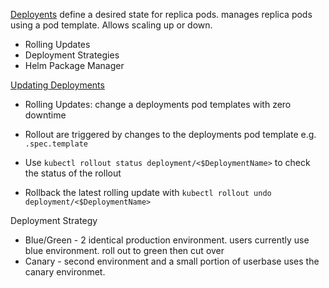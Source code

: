 [Deployents](https://kubernetes.io/docs/concepts/workloads/controllers/deployment/) define a desired state for replica pods. manages replica pods using a pod template. Allows scaling up or down.

- Rolling Updates
- Deployment Strategies
- Helm Package Manager

[Updating Deployments](https://kubernetes.io/docs/concepts/workloads/controllers/deployment/#updating-a-deployment)
- Rolling Updates: change a deployments pod templates with zero downtime

- Rollout are triggered by changes to the deployments pod template e.g. `.spec.template` 
- Use `kubectl rollout status deployment/<$DeploymentName>` to check the status of the rollout 
- Rollback the latest rolling update with `kubectl rollout undo deployment/<$DeploymentName>`


Deployment Strategy
 - Blue/Green - 2 identical production environment. users currently use blue environment. roll out to green then cut over
 - Canary - second environment and a small portion of userbase uses the canary environmet.